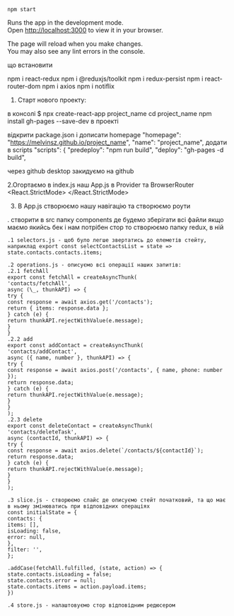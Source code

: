 `npm start`

Runs the app in the development mode.\
Open [http://localhost:3000](http://localhost:3000) to view it in your browser.

The page will reload when you make changes.\
You may also see any lint errors in the console.

що встановити

npm i react-redux
npm i @reduxjs/toolkit
npm i redux-persist
npm i react-router-dom
npm i axios
npm i notiflix

1. Старт нового проекту:

в консолі
$ npx create-react-app project_name
cd project_name
npm install gh-pages --save-dev
в проекті

відкрити package.json і дописати homepage
"homepage": "https://melvinsz.github.io/project_name",
"name": "project_name",
додати в scripts
"scripts": {
"predeploy": "npm run build",
"deploy": "gh-pages -d build",

через github desktop закидуємо на github

2.Огортаємо в index.js наш App.js в Provider та BrowserRouter
<React.StrictMode>
<Provider store={store}>
<BrowserRouter basename="car-finder">
<App />
</BrowserRouter>
</Provider>
</React.StrictMode>

3. В App.js створюємо нашу навігацію та створюємо роути

. створити в src папку components де будемо зберігати всі файли
якщо маємо якийсь бек і нам потрібен стор то створюємо папку redux, в ній

    .1 selectors.js - щоб було легше звертатись до елеметів стейту, наприклад export const selectContactsList = state => state.contacts.contacts.items;

    .2 operations.js - описуємо всі операції наших запитів:
    .2.1 fetchAll
    export const fetchAll = createAsyncThunk(
    'contacts/fetchAll',
    async (\_, thunkAPI) => {
    try {
    const response = await axios.get('/contacts');
    return { items: response.data };
    } catch (e) {
    return thunkAPI.rejectWithValue(e.message);
    }
    }
    .2.2 add
    export const addContact = createAsyncThunk(
    'contacts/addContact',
    async ({ name, number }, thunkAPI) => {
    try {
    const response = await axios.post('/contacts', { name, phone: number });
    return response.data;
    } catch (e) {
    return thunkAPI.rejectWithValue(e.message);
    }
    }
    );
    .2.3 delete
    export const deleteContact = createAsyncThunk(
    'contacts/deleteTask',
    async (contactId, thunkAPI) => {
    try {
    const response = await axios.delete(`/contacts/${contactId}`);
    return response.data;
    } catch (e) {
    return thunkAPI.rejectWithValue(e.message);
    }
    }
    );

    .3 slice.js - створюємо слайс де описуємо стейт початковий, та що має в ньому змінюватись при відповідних операціях
    const initialState = {
    contacts: {
    items: [],
    isLoading: false,
    error: null,
    },
    filter: '',
    };

    .addCase(fetchAll.fulfilled, (state, action) => {
    state.contacts.isLoading = false;
    state.contacts.error = null;
    state.contacts.items = action.payload.items;
    })

    .4 store.js - налаштовуємо стор відповідним редюсером
